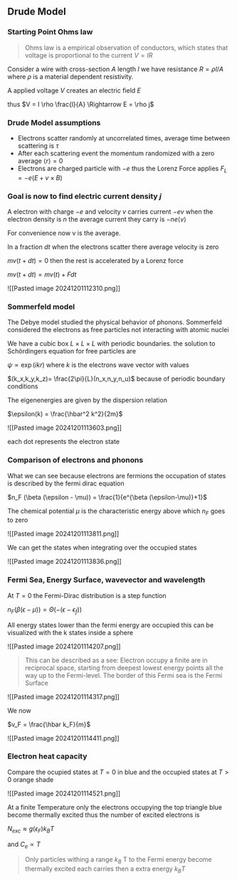 
## Drude Model

### Starting Point Ohms law

> Ohms law is a empirical observation of conductors, which states that voltage is proportional to the current $V=IR$ 


Consider a wire with cross-section $A$ length $l$ we have resistance $R = \rho l/A$ where $\rho$ is a material dependent resistivity.

A applied voltage $V$ creates an electric field $E$

thus $V = I \rho \frac{l}{A} \Rightarrow E = \rho j$ 

### Drude Model assumptions

+ Electrons scatter randomly at uncorrelated times, average time between scattering is $\tau$
+ After each scattering event the momentum randomized with a zero average $\langle r \rangle = 0$
+ Electrons are charged particle with $-e$ thus the Lorenz Force applies $F_L = -e(E + v \times B)$ 

### Goal is now to find electric current density $j$ 

A electron with charge $-e$ and velocity $v$ carries current $-ev$ when the electron density is $n$ the average current they carry is $-ne \langle v \rangle$ 

For convenience now v is the average.

In a fraction $dt$ when the electrons scatter there average velocity is zero

$mv(t + dt) = 0$ then the rest is accelerated by a Lorenz force

$mv(t +dt) = mv(t) + Fdt$ 

![[Pasted image 20241201112310.png]]

### Sommerfeld model

The Debye model studied the physical behavior of phonons. Sommerfeld considered the electrons as free particles not interacting with atomic nuclei

We have a cubic box $L \times L \times L$ with periodic boundaries. the solution to Schördingers equation for free particles are

$\psi \propto \exp(ikr)$ where $k$ is the electrons wave vector with values

$(k_x,k_y,k_z)= \frac{2\pi}{L}(n_x,n_y,n_u)$ because of periodic boundary conditions

The eigenenergies are given by the dispersion relation

$\epsilon(k) = \frac{\hbar^2 k^2}{2m}$ 

![[Pasted image 20241201113603.png]]

each dot represents the electron state

### Comparison of electrons and phonons

What we can see because electrons are fermions the occupation of states is described by the fermi dirac equation

$n_F (\beta (\epsilon - \mu)) = \frac{1}{e^{\beta (\epsilon-\mu)}+1}$ 

The chemical potential $\mu$ is the characteristic energy above which $n_F$ goes to zero

![[Pasted image 20241201113811.png]]

We can get the states when integrating over the occupied states

![[Pasted image 20241201113836.png]]


### Fermi Sea, Energy Surface, wavevector and wavelength

At $T=0$ the Fermi-Dirac distribution is a step function

$n_F(\beta(\epsilon - \mu)) = \Theta ( - (\epsilon - \epsilon_f))$ 

All energy states lower than the fermi energy are occupied this can be visualized with the k states inside a sphere

![[Pasted image 20241201114207.png]]

> This can be described as a see: Electron occupy a finite are in reciprocal space, starting from deepest lowest energy points all the way up to the Fermi-level. The border of this Fermi sea is the Fermi Surface

![[Pasted image 20241201114317.png]]

We now

$v_F = \frac{\hbar k_F}{m}$ 

![[Pasted image 20241201114411.png]]

### Electron heat capacity


Compare the ocupied states at $T =0$ in blue and the occupied states at $T>0$ orange shade

![[Pasted image 20241201114521.png]]

At a finite Temperature only the electrons occupying the top triangle blue become thermally excited thus the number of excited electrons is

$N_{exc} \approx g(\epsilon_F)k_B T$ 

and $C_e  \propto T$ 

> Only particles withing a range $k_B$ T to the Fermi energy become thermally excited each carries then a extra energy $k_BT$ 




